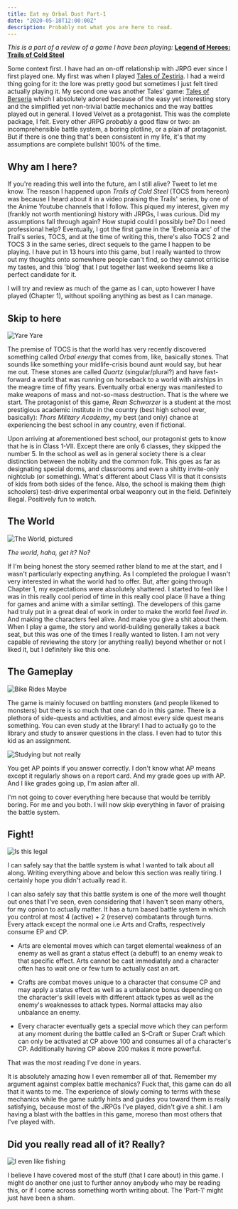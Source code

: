 ```yaml
---
title: Eat my Orbal Dust Part-1
date: "2020-05-18T12:00:00Z"
description: Probably not what you are here to read.
---
```


_This is a part of a review of a game I have been playing:_ **[Legend of Heroes: Trails of Cold Steel](https://store.steampowered.com/app/538680/The_Legend_of_Heroes_Trails_of_Cold_Steel/)**

Some context first. I have had an on-off relationship with JRPG ever since I first played one. My first was when I played [Tales of Zestiria](https://store.steampowered.com/app/351970/Tales_of_Zestiria/). I had a weird thing going for it: the lore was pretty good but sometimes I just felt tired actually playing it. My second one was another Tales' game: [Tales of Berseria](https://store.steampowered.com/app/429660/Tales_of_Berseria/) which I absolutely adored because of the easy yet interesting story and the simplified yet non-trivial battle mechanics and the way battles played out in general. I loved Velvet as a protagonist. This was the complete package, I felt. Every other JRPG _probably_ a good flaw or two: an incomprehensible battle system, a boring plotline, or a plain af protagonist. But if there is one thing that's been consistent in my life, it's that my assumptions are complete bullshit 100% of the time.

## Why am I here?

If you're reading this well into the future, am I still alive? Tweet to let me know. The reason I happened upon _Trails of Cold Steel_ (TOCS from hereon) was because I heard about it in a video praising the Trails' series, by one of the Anime Youtube channels that I follow. This piqued my interest, given my (frankly not worth mentioning) history with JRPGs, I was curious. Did my assumptions fall through again? How stupid could I possibly be? Do I need professional help? Eventually, I got the first game in the 'Erebonia arc' of the Trail's series, TOCS, and at the time of writing this, there's also TOCS 2 and TOCS 3 in the same series, direct sequels to the game I happen to be playing. I have put in 13 hours into this game, but I really wanted to throw out my thoughts onto somewhere people can't find, so they cannot criticise my tastes, and this 'blog' that I put together last weekend seems like a perfect candidate for it.

I will try and review as much of the game as I can, upto however I have played (Chapter 1), without spoiling anything as best as I can manage.

## Skip to here

![Yare Yare](ss4.jpeg)

The premise of TOCS is that the world has very recently discovered something called _Orbal energy_ that comes from, like, basically stones. That sounds like something your midlife-crisis bound aunt would say, but hear me out. These stones are called _Quartz_ (singular/plural?) and have fast-forward a world that was running on horseback to a world with airships in the meagre time of fifty years. Eventually orbal energy was manifested to make weapons of mass and not-so-mass destruction. That is the where we start. The protagonist of this game, _Rean Schwarzer_ is a student at the most prestigious academic institute in the country (best high school ever, basically): _Thors Military Academy_, my best (and only) chance at experiencing the best school in any country, even if fictional.

Upon arriving at aforementioned best school, our protagonist gets to know that he is in Class 1-VII. Except there are only 6 classes, they skipped the number 5. In the school as well as in general society there is a clear distinction between the noblity and the common folk. This goes as far as designating special dorms, and classrooms and even a shitty invite-only nightclub (or something). What's different about Class VII is that it consists of kids from both sides of the fence. Also, the school is making them (high schoolers) test-drive experimental orbal weaponry out in the field. Definitely illegal. Positively fun to watch.


## The World

![The World, pictured](dio.gif)

_The world, haha, get it? No?_

If I'm being honest the story seemed rather bland to me at the start, and I wasn't particularly expecting anything. As I completed the prologue I wasn't very interested in what the world had to offer. But, after going through Chapter 1, my expectations were absolutely shattered. I started to feel like I was in this really cool period of time in this really cool place (I have a thing for games and anime with a similar setting). The developers of this game had truly put in a great deal of work in order to make the world feel _lived in_. And making the characters feel alive. And make you give a shit about them. When I play a game, the story and world-building generally takes a back seat, but this was one of the times I really wanted to listen. I am not very capable of reviewing the story (or anything really) beyond whether or not I liked it, but I definitely like this one.


## The Gameplay

![Bike Rides Maybe](ss5.jpeg)
<!-- <img style="float: right;" src="ss5.jpeg"> -->

The game is mainly focused on battling monsters (and people likened to monsters) but there is so much that one can do in this game. There is a plethora of side-quests and activities, and almost every side quest means something. You can even study at the library! I had to actually go to the library and study to answer questions in the class. I even had to tutor this kid as an assignment.

![Studying but not really](ss1.jpeg)

You get AP points if you answer correctly. I don't know what AP means except it regularly shows on a report card. And my grade goes up with AP. And I like grades going up, I'm asian after all.

I'm not going to cover everything here because that would be terribly boring. For me and you both. I will now skip everything in favor of praising the battle system.


## Fight!

![Is this legal](ss6.jpeg)

I can safely say that the battle system is what I wanted to talk about all along. Writing everything above and below this section was really tiring. I certainly hope you didn't actually read it.

I can also safely say that this battle system is one of the more well thought out ones that I've seen, even considering that I haven't seen many others, for my opnion to actually matter. It has a turn based battle system in which you control at most 4 (active) + 2 (reserve) combatants through turns. Every attack except the normal one i.e Arts and Crafts, respectively consume EP and CP.  

-  Arts are elemental moves which can target elemental weakness of an enemy as well as grant a status effect (a debuff) to an enemy weak to that specific effect. Arts cannot be cast immediately and a character often has to wait one or few turn to actually cast an art.
-  Crafts are combat moves unique to a character that consume CP and may apply a status effect as well as a unbalance bonus depending on the character's skill levels with different attack types as well as the enemy's weaknesses to attack types. Normal attacks may also unbalance an enemy.

-  Every character eventually gets a special move which they can perform at any moment during the battle called an S-Craft or Super Craft which can only be activated at CP above 100 and consumes all of a character's CP. Additionally having CP above 200 makes it more powerful.

That was the most reading I've done in years.

It is absolutely amazing how I even remember all of that. Remember my argument against complex battle mechanics? Fuck that, this game can do all that it wants to me. The experience of slowly coming to terms with these mechanics while the game subtly hints and guides you toward them is really satisfying, because most of the JRPGs I've played, didn't give a shit. I am having a blast with the battles in this game, moreso than most others that I've played with.

## Did you really read all of it? Really?

![I even like fishing](ss3.jpeg)

I believe I have covered most of the stuff (that I care about) in this game. I might do another one just to further annoy anybody who may be reading this, or if I come across something worth writing about. The 'Part-1' might just have been a sham.
